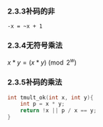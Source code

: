 ### 2.3.3补码的非

`-x = ~x + 1`

### 2.3.4无符号乘法

$x * y = (x * y) \pmod {2^w}$

### 2.3.5补码的乘法

```c++
int tmult_ok(int x, int y){
    int p = x * y;
    return !x || p / x == y;
}
```

